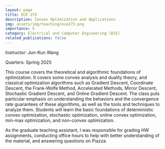 ```yaml
---
layout: page
title: ECE 273
description: Convex Optimization and Applications
img: assets/img/teaching/ece273.png
importance: 5
category: Electrical and Computer Engineering (ECE)
related_publications: false
---
```


Instructor: Jun-Kun Wang

Quarters: Spring 2025

This course covers the theoretical and algorithmic foundations of optimization. It covers some convex analysis and duality theory, and classical optimization algorithms such as Gradient Descent, Coordinate Descent, the Frank-Wolfe Method, Accelerated Methods, Mirror Descent, Stochastic Gradient Descent, and Online Gradient Descent. The class puts particular emphasis on understanding the behaviors and the convergence rate guarantees of these algorithms, as well as the tools and techniques to analyze them. Students will learn the basic foundations of deterministic convex optimization, stochastic optimization, online convex optimization, min-max optimization, and non-convex optimization.

As the graduate teaching assistant, I was responsible for grading HW assignments, conducting office hours to help with better understanding of the material, and answering questions on Piazza.